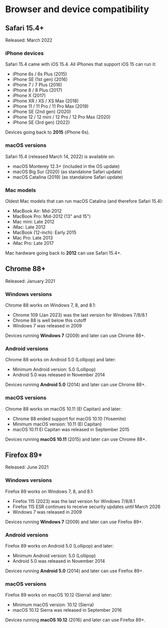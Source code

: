
Browser and device compatibility
================================================================================



Safari 15.4+
----------------------------------------

Released: March 2022


### iPhone devices

Safari 15.4 came with iOS 15.4. All iPhones that support iOS 15 can run it:

-   iPhone 6s / 6s Plus (2015)
-   iPhone SE (1st gen) (2016)
-   iPhone 7 / 7 Plus (2016)
-   iPhone 8 / 8 Plus (2017)
-   iPhone X (2017)
-   iPhone XR / XS / XS Max (2018)
-   iPhone 11 / 11 Pro / 11 Pro Max (2019)
-   iPhone SE (2nd gen) (2020)
-   iPhone 12 / 12 mini / 12 Pro / 12 Pro Max (2020)
-   iPhone SE (3rd gen) (2022)

Devices going back to **2015** (iPhone 6s).

### macOS versions

Safari 15.4 (released March 14, 2022) is available on:

-   macOS Monterey 12.3+ (included in the OS update)
-   macOS Big Sur (2020) (as standalone Safari update)
-   macOS Catalina (2019) (as standalone Safari update)

### Mac models

Oldest Mac models that can run macOS Catalina (and therefore Safari 15.4):

-   MacBook Air: Mid-2012
-   MacBook Pro: Mid-2012 (13" and 15")
-   Mac mini: Late 2012
-   iMac: Late 2012
-   MacBook (12-inch): Early 2015
-   Mac Pro: Late 2013
-   iMac Pro: Late 2017

Mac hardware going back to **2012** can use Safari 15.4+.



Chrome 88+
----------------------------------------

Released: January 2021


### Windows versions

Chrome 88 works on Windows 7, 8, and 8.1:

-   Chrome 109 (Jan 2023) was the last version for Windows 7/8/8.1
-   Chrome 88 is well below this cutoff
-   Windows 7 was released in 2009

Devices running **Windows 7** (2009) and later can use Chrome 88+.


### Android versions

Chrome 88 works on Android 5.0 (Lollipop) and later:

-   Minimum Android version: 5.0 (Lollipop)
-   Android 5.0 was released in November 2014

Devices running **Android 5.0** (2014) and later can use Chrome 88+.


### macOS versions

Chrome 88 works on macOS 10.11 (El Capitan) and later:

-   Chrome 88 ended support for macOS 10.10 (Yosemite)
-   Minimum macOS version: 10.11 (El Capitan)
-   macOS 10.11 El Capitan was released in September 2015

Devices running **macOS 10.11** (2015) and later can use Chrome 88+.


Firefox 89+
----------------------------------------

Released: June 2021

### Windows versions

Firefox 89 works on Windows 7, 8, and 8.1:

-   Firefox 115 (2023) was the last version for Windows 7/8/8.1
-   Firefox 115 ESR continues to receive security updates until March 2026
-   Windows 7 was released in 2009

Devices running **Windows 7** (2009) and later can use Firefox 89+.

### Android versions

Firefox 89 works on Android 5.0 (Lollipop) and later:

-   Minimum Android version: 5.0 (Lollipop)
-   Android 5.0 was released in November 2014

Devices running **Android 5.0** (2014) and later can use Firefox 89+.

### macOS versions

Firefox 89 works on macOS 10.12 (Sierra) and later:

-   Minimum macOS version: 10.12 (Sierra)
-   macOS 10.12 Sierra was released in September 2016

Devices running **macOS 10.12** (2016) and later can use Firefox 89+.
